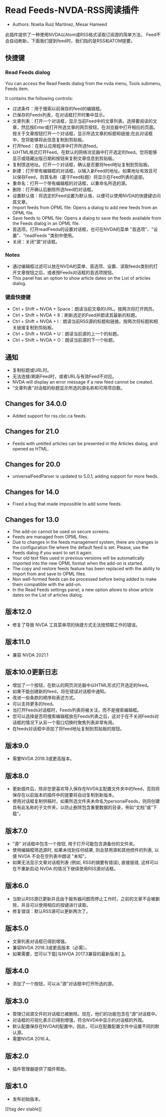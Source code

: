 # Read Feeds-NVDA-RSS阅读插件 #

* Authors: Noelia Ruiz Martínez, Mesar Hameed

此插件提供了一种使用NVDA以Atom或RSS格式读取订阅源的简单方法。 Feed不会自动刷新。下面我们提到feed时，我们指的是RSS和ATOM提要。

## 快捷键 ##

### Read Feeds dialog ###

You can access the Read Feeds dialog from the nvda menu, Tools submenu,
Feeds item.

It contains the following controls:

* 过滤条件：用于搜索以前保存的feed的编辑框。
* 已保存的Feeds列表，在对话框打开时集中显示。
* 文章列表：打开一个对话框，显示当前Feed中的文章列表。选择要阅读的文章，然后按Enter或打开所选文章的网页按钮，在浏览器中打开相应的页面。按关于文章按钮打开一个对话框，显示所选文章的标题和链接;在此对话框中，您将能够将此信息复制到剪贴板。
* 打开feed：在默认应用程序中打开所选feed。
* 以HTML格式打开Feed。在默认的网络浏览器中打开选定的feed。您将能够显示或隐藏出版日期和按钮来复制文章信息到剪贴板。
* 复制馈送地址。打开一个对话框，确认是否要将feed地址复制到剪贴板。
* 新建：打开带有编辑框的对话框，以输入新Feed的地址。如果地址有效且可以保存Feed，则其名称（基于Feed标题）将显示在Feed列表的底部。
* 重命名：打开一个带有编辑框的对话框，以重命名所选的源。
* 删除：打开确认后删除所选feed的对话框。
* 设置默认值：将选定的Feed设置为默认值，以便可以使用NVDA的快捷键访问其文章。
* Import feeds from OPML file: Opens a dialog to add new feeds from an OPML
  file.
* Save feeds to OPML file: Opens a dialog to save the feeds available from
  the Feeds dialog in an OPML file.
* 首选项。打开readFeeds的设置对话框，也可在NVDA的菜单 "首选项"、"设置"、"readFeeds "类别中使用。
* 关闭：关闭“源”对话框。

### Notes #####

* 通过编辑框过滤可以放在NVDA的菜单、首选项、设置、读取feeds类别的打开文章按钮之后，或者按Feeds对话框的首选项按钮。
* This panel has an option to show article dates on the List of articles
  dialog.


### 键盘快捷键 ###

* Ctrl + Shift + NVDA + Space：朗读当前文章的URL。按两次将打开网页。
* Ctrl + Shift + NVDA + 8：刷新选定的Feed并朗读其最新的标题。
* Ctrl + Shift + NVDA + I：朗读当前RSS源的标题和链接。按两次将标题和相关链接复制到剪贴板。
* Ctrl + Shift + NVDA + U：朗读当前源的上一个的标题。
* Ctrl + Shift + NVDA + O：朗读当前源的下一个标题。

## 通知 ##

* 复制标题或URL时。
* 无法连接/刷新Feed时，或者URL与有效Feed不对应。
* NVDA will display an error message if a new feed cannot be created.
* “文章列表”对话框的标题显示所选的源名称和可用项目数。

## Changes for 34.0.0

* Added support for rss.cbc.ca feeds.

## Changes for 21.0

* Feeds with untitled articles can be presented in the Articles dialog, and
  opened as HTML.

## Changes for 20.0

* universalFeedParser is updated to 5.0.1, adding support for more feeds.

## Changes for 14.0

* Fixed a bug that made impossible to add some feeds.

## Changes for 13.0

* The add-on cannot be used on secure screens.
* Feeds are managed from OPML files.
* Due to changes in the feeds management system, there are changes in the
  configuration file where the default feed is set. Please, use the Feeds
  dialog if you want to set it again.
* Your old text files used in previous versions will be automatically
  imported into the new OPML format when the add-on is started.
* The copy and restore feeds feature has been replaced with the ability to
  import from and save to OPML files.
* Non well-formed feeds can be processed before being added to make them
  compatible with the add-on.
* In the Read Feeds settings panel, a new option allows to show article
  dates on the List of articles dialog.

## 版本12.0

* 修复了导致 NVDA 工具菜单项的快捷方式无法按预期工作的错误。

## 版本11.0

* 兼容 NVDA 2021.1

## 版本10.0更新日志 ##

* 增加了一个按钮，在默认的网页浏览器中以HTML形式打开选定的feed。
* 如果不能创建新的feed，将在错误对话框中通知。
* 改进一些条款的顺序和表述方式。
* 可以支持更多的feed。
* 当打开Feeds对话框时，Feeds列表将被关注，而不是搜索编辑框。
* 您可以选择是否将搜索编辑框放在Feeds列表之后，这对于在不关闭Feeds对话框的情况下从另一个窗口切换时聚焦列表非常有用。
* 在feeds对话框中添加了将feed地址复制到剪贴板的按钮。

## 版本9.0 ##

* 需要NVDA 2019.3或更高版本。

## 版本8.0 ##

* 更新插件后，除非您更喜欢导入保存在NVDA主配置文件夹中的feed，否则将保存在以前版本的插件中的提要将自动复制到新版本。
* 使用对话框复制供稿时，如果所选文件夹未命名为personalFeeds，则将创建具有此名称的子文件夹，以防止删除包含重要数据的目录，例如“文档”或“下载”。

## 版本7.0 ##

* "源" 对话框中包含一个按钮, 用于打开可能包含源备份的文件夹。
* 使用编辑框筛选源时, 如果未找到任何结果, 则会禁用源和其他控件的列表, 以便 NVDA 不会在空列表中朗读 "未知"。
* 如果无法显示文章对话框列表 (例如, RSS的摘要有错误), 直接报错, 这样可以在不重新启动 NVDA 的情况下继续使用RSS源对话框。

## 版本6.0 ##

* 当默认RSS源已更新并且由于服务器问题而停止工作时，之前的文章不会被删除，并且可以使用相应的按键进行读取。
* 修复错误：默认RSS源可以更新两次了。

## 版本5.0 ##

* 文章列表对话框已得到增强。
* 兼容NVDA 2018.3或更高版本（必需）。
* 如果需要，您可以下载[与NVDA 2017.3兼容的最新版本] [3]。

## 版本4.0 ##

* 添加了一个按钮，可以从“源”对话框中打开所选的源。

## 版本3.0 ##

* 管理订阅源文件的对话框已被删除。现在，他们的功能包含在“源”对话框中。
* 对话框的可视化表示已得到增强，符合NVDA中显示的对话框的外观。
* 默认配置保存在NVDA的配置中。因此，可以在配置配置文件中设置不同的默认源。
* 需要NVDA 2016.4。

## 版本2.0 ##

* 插件管理器提供了插件帮助。

## 版本1.0 ##

* 发布初始版本。

[[!tag dev stable]]

[3]: https://www.nvaccess.org/addonStore/legacy?file=rf-o
